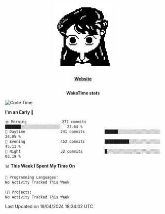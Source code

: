 ##

<p align="center">
  <img src="./person.gif" />
</p>

##

<div align="center">
  <p>
    <strong>
    <a href='https://domm.me'>Website</a>
    </strong>
  </p>
</div>

##

<div align="center">
  <p>
    <strong>
    WakaTime stats
    </strong>
  </p>
</div>

<!--START_SECTION:waka-->
![Code Time](http://img.shields.io/badge/Code%20Time-119%20hrs%2045%20mins-blue)

**I'm an Early 🐤** 

```text
🌞 Morning                277 commits         ███████░░░░░░░░░░░░░░░░░░   27.64 % 
🌆 Daytime                241 commits         ██████░░░░░░░░░░░░░░░░░░░   24.05 % 
🌃 Evening                452 commits         ███████████░░░░░░░░░░░░░░   45.11 % 
🌙 Night                  32 commits          █░░░░░░░░░░░░░░░░░░░░░░░░   03.19 % 
```


📊 **This Week I Spent My Time On** 

```text
💬 Programming Languages: 
No Activity Tracked This Week

🐱‍💻 Projects: 
No Activity Tracked This Week
```


 Last Updated on 19/04/2024 18:34:02 UTC
<!--END_SECTION:waka-->

